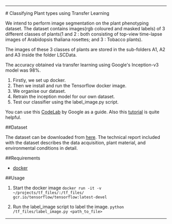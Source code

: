 <hr>
# Classifying Plant types using Transfer Learning

We intend to perform image segmentation on the plant phenotyping dataset. The dataset contains images(rgb coloured and masked labels) of 3 different classes of plants(1 and 2 : both consisting of top-view time-lapse images of Arabidopsis thaliana rosettes; and 3 : Tobacco plants).

The images of these 3 classes of plants are stored in the sub-folders A1, A2 and A3 inside the folder LSCData.

The accuracy obtained via transfer learning using Google's Inception-v3 model was 98%.

1. Firstly, we set up docker.
2. Then we install and run the Tensorflow docker image.
3. We organise our dataset.
4. Retrain the inception model for our own dataset.
5. Test our classifier using the label_image.py script.

You can use this [CodeLab](https://codelabs.developers.google.com/codelabs/tensorflow-for-poets/?utm_campaign=chrome_series_machinelearning_063016&utm_source=gdev&utm_medium=yt-desc#0) by Google as a guide. Also this [tutorial](https://www.tensorflow.org/versions/r0.9/how_tos/image_retraining/index.html) is quite helpful.

##Dataset

The dataset can be downloaded from [here](http://www.plant-phenotyping.org/CVPPP2014-dataset).
The technical report included with the dataset describes the data acquisition, plant material, and environmental conditions in detail.
 

##Requirements

* [docker](https://www.docker.com/products/docker-toolbox)

##Usage 

1. Start the docker image `docker run -it -v ~/projects/tf_files/:/tf_files/ gcr.io/tensorflow/tensorflow:latest-devel`

2. Run the label_image script to label the image. `python /tf_files/label_image.py <path_to_file>`

<hr>


